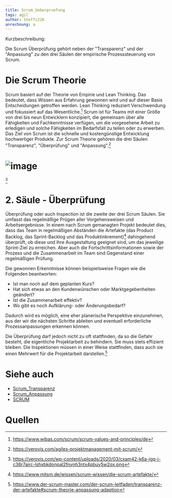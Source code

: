 ```yaml
---
title: Scrum_Ueberpruefung
tags: agil
author: Steffi226
anrechnung: a
---
```


Kurzbeschreibung: 

Die Scrum Überprüfung gehört neben der "Transparenz" und der "Anpassung" zu den drei Säulen der empirische Prozesssteuerung von Scrum.



# Die Scrum Theorie
Scrum basiert auf der Theorie von Empirie und Lean Thinking. Das bedeutet, dass Wissen aus Erfahrung gewonnen wird und auf dieser Basis Entscheidungen getroffen werden. Lean Thinking reduziert Verschwendung und fokussiert auf das Wesentliche.[^1]
Scrum ist für Teams mit einer Größe von drei bis neun Entwicklern konzipiert, die gemeinsam über alle Fähigkeiten und Fachkenntnisse verfügen, um die vorgesehene Arbeit zu erledigen und solche Fähigkeiten im Bedarfsfall zu teilen oder zu erwerben. 
Das Ziel von Scrum ist die schnelle und kostengünstige Entwicklung hochwertiger Produkte.
Zur Scrum Theorie gehören die drei Säulen "Transparenz", "Überprüfung" und "Anpassung".[^2]

# ![image](https://user-images.githubusercontent.com/92396490/140649160-db302520-d38e-44d8-9f54-52269063565a.png) 
[^3]


# 2. Säule - Überprüfung 
Überprüfung oder auch Inspection ist die zweite der drei Scrum Säulen. Sie umfasst das regelmäßige Prügen aller Vorgehensweisen und Arbeitsergebnisse. In einem nach Scrum gemanagten Projekt bedeutet dies, dass das Team in regelmäßigen Abständen die Artefakte (das Product Backlog, das Sprint-Backlog und das Produktinkrement)[^4] dahingehend überprüft, ob diese und ihre Ausgestaltung geeignet sind, um das jeweilige Sprint-Ziel zu erreichen. Aber auch die Fortschrittsinformationen sowie der Prozess und die Zusammenarbeit im Team sind Gegenstand einer regelmäßigen Prüfung.

Die gewonnen Erkenntnisse können beispielsweise Fragen wie die Folgenden beantworten:

* Ist man noch auf dem geplanten Kurs?
* Hat sich etwas an den Kundenwünschen oder Marktgegebenheiten geändert?
* Ist die Zusammenarbeit effektiv?
* Wo gibt es noch Aufklärung- oder Änderungsbedarf?

Dadurch wird es möglich, eine eher planerische Perspektive einzunehmen, aus der wir die nächsten Schritte ableiten und eventuell erforderliche Prozessanpassungen erkennen können.

Die Überprüfung darf jedoch nicht zu oft stattfinden, da so die Gefahr besteht, die eigentliche Projektarbeit zu behindern. Sie muss stets effizient bleiben. 
Die Inspektionen müssen in einer Weise stattfinden, dass auch sie einen Mehrwert für die Projektarbeit darstellen.[^5]





# Siehe auch

* [Scrum_Transparenz](Scrum_Transparenz.md)
* [Scrum_Anpassung](Scrum_Anpassung.md)
* [SCRUM](SCRUM.md)

 


# Quellen

[^1]: https://www.wibas.com/scrum/scrum-values-and-principles/de
[^2]: https://verovis.com/agiles-projektmanagement-mit-scrum/
[^3]: https://verovis.com/wp-content/uploads/2020/03/cxam42-k6a-igq-i-c36r7ajrc-lshxbkdonpal2fnynh3ntx4pbuy5w2qx.png
[^4]: https://www.mitsm.de/wissen/scrum-wissen/die-scrum-artefakte/
[^5]: https://www.der-scrum-master.com/der-scrum-leitfaden/transparenz-der-artefakte#scrum-theorie-anpassung-adaption 




